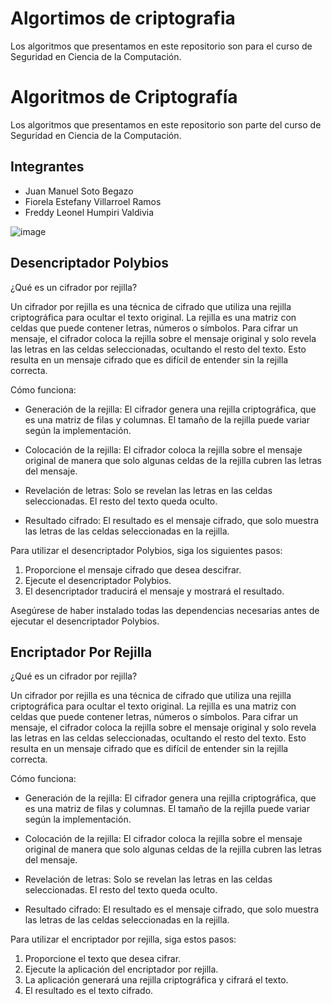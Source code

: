 # Algortimos de criptografia
Los algoritmos que presentamos en este repositorio son para el curso de Seguridad en Ciencia de la Computación.
# Algoritmos de Criptografía

Los algoritmos que presentamos en este repositorio son parte del curso de Seguridad en Ciencia de la Computación.

## Integrantes

- Juan Manuel Soto Begazo
- Fiorela Estefany Villarroel Ramos
- Freddy Leonel Humpiri Valdivia

![image](https://github.com/MJSoto123/Seguridad_Criptografia/assets/79772873/81ccc354-04ce-44aa-95a3-8c8b4f7e8a24)

## Desencriptador Polybios

¿Qué es un cifrador por rejilla?

Un cifrador por rejilla es una técnica de cifrado que utiliza una rejilla criptográfica para ocultar el texto original. La rejilla es una matriz con celdas que puede contener letras, números o símbolos. Para cifrar un mensaje, el cifrador coloca la rejilla sobre el mensaje original y solo revela las letras en las celdas seleccionadas, ocultando el resto del texto. Esto resulta en un mensaje cifrado que es difícil de entender sin la rejilla correcta.

Cómo funciona:

- Generación de la rejilla: El cifrador genera una rejilla criptográfica, que es una matriz de filas y columnas. El tamaño de la rejilla puede variar según la implementación.

- Colocación de la rejilla: El cifrador coloca la rejilla sobre el mensaje original de manera que solo algunas celdas de la rejilla cubren las letras del mensaje.

- Revelación de letras: Solo se revelan las letras en las celdas seleccionadas. El resto del texto queda oculto.

- Resultado cifrado: El resultado es el mensaje cifrado, que solo muestra las letras de las celdas seleccionadas en la rejilla.

Para utilizar el desencriptador Polybios, siga los siguientes pasos:

1. Proporcione el mensaje cifrado que desea descifrar.
2. Ejecute el desencriptador Polybios.
3. El desencriptador traducirá el mensaje y mostrará el resultado.

Asegúrese de haber instalado todas las dependencias necesarias antes de ejecutar el desencriptador Polybios.

## Encriptador Por Rejilla

¿Qué es un cifrador por rejilla?

Un cifrador por rejilla es una técnica de cifrado que utiliza una rejilla criptográfica para ocultar el texto original. La rejilla es una matriz con celdas que puede contener letras, números o símbolos. Para cifrar un mensaje, el cifrador coloca la rejilla sobre el mensaje original y solo revela las letras en las celdas seleccionadas, ocultando el resto del texto. Esto resulta en un mensaje cifrado que es difícil de entender sin la rejilla correcta.

Cómo funciona:

- Generación de la rejilla: El cifrador genera una rejilla criptográfica, que es una matriz de filas y columnas. El tamaño de la rejilla puede variar según la implementación.

- Colocación de la rejilla: El cifrador coloca la rejilla sobre el mensaje original de manera que solo algunas celdas de la rejilla cubren las letras del mensaje.

- Revelación de letras: Solo se revelan las letras en las celdas seleccionadas. El resto del texto queda oculto.

- Resultado cifrado: El resultado es el mensaje cifrado, que solo muestra las letras de las celdas seleccionadas en la rejilla.

Para utilizar el encriptador por rejilla, siga estos pasos:

1. Proporcione el texto que desea cifrar.
2. Ejecute la aplicación del encriptador por rejilla.
3. La aplicación generará una rejilla criptográfica y cifrará el texto.
4. El resultado es el texto cifrado.
